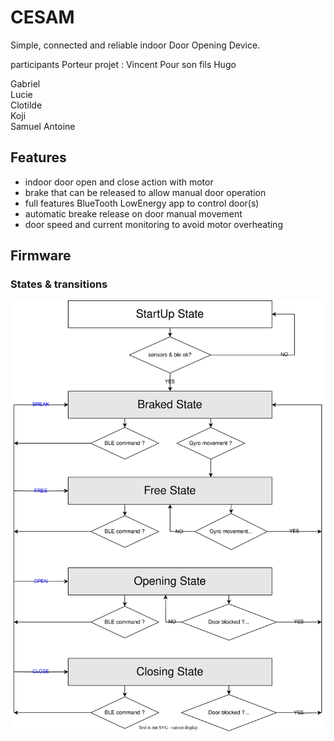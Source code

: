 # CESAM
Simple, connected and reliable indoor Door Opening Device.

participants
Porteur projet : Vincent Pour son fils Hugo

Gabriel  
Lucie  
Clotilde  
Koji  
Samuel
Antoine

## Features
* indoor door open and close action with motor
* brake that can be released to allow manual door operation
* full features BlueTooth LowEnergy app to control door(s)
* automatic breake release on door manual movement
* door speed and current monitoring to avoid motor overheating


## Firmware
### States & transitions
![stateMachine](doc/stateMachine.drawio.svg)
